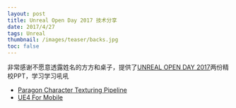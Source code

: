 ```yaml
---
layout: post
title: Unreal Open Day 2017 技术分享
date: 2017/4/27
tags: Unreal
thumbnail: /images/teaser/backs.jpg
toc: false
---
```


非常感谢不愿意透露姓名的方方和桌子，提供了[UNREAL OPEN DAY 2017](https://www.unrealengine.com/zh-CN/blog/unreal-open-day-2017-china)两份精校PPT，学习学习吼吼

<!--more-->

- [Paragon Character Texturing Pipeline](/downloads/ParagonCharacterTexturingPipeline.pptx)
- [UE4 For Mobile](/downloads/UE4ForMobile.pptx)
